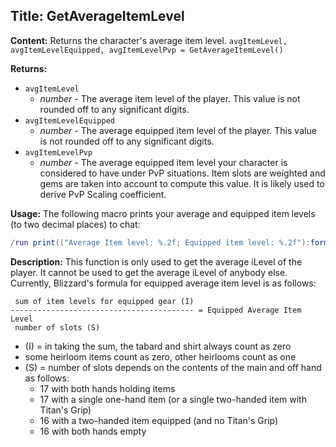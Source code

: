 ## Title: GetAverageItemLevel

**Content:**
Returns the character's average item level.
`avgItemLevel, avgItemLevelEquipped, avgItemLevelPvp = GetAverageItemLevel()`

**Returns:**
- `avgItemLevel`
  - *number* - The average item level of the player. This value is not rounded off to any significant digits.
- `avgItemLevelEquipped`
  - *number* - The average equipped item level of the player. This value is not rounded off to any significant digits.
- `avgItemLevelPvp`
  - *number* - The average equipped item level your character is considered to have under PvP situations. Item slots are weighted and gems are taken into account to compute this value. It is likely used to derive PvP Scaling coefficient.

**Usage:**
The following macro prints your average and equipped item levels (to two decimal places) to chat:
```lua
/run print(("Average Item level: %.2f; Equipped item level: %.2f"):format(GetAverageItemLevel()))
```

**Description:**
This function is only used to get the average iLevel of the player. It cannot be used to get the average iLevel of anybody else.
Currently, Blizzard's formula for equipped average item level is as follows:
```
 sum of item levels for equipped gear (I)
----------------------------------------- = Equipped Average Item Level
 number of slots (S)
```
- (I) = in taking the sum, the tabard and shirt always count as zero
- some heirloom items count as zero, other heirlooms count as one
- (S) = number of slots depends on the contents of the main and off hand as follows:
  - 17 with both hands holding items 
  - 17 with a single one-hand item (or a single two-handed item with Titan's Grip)
  - 16 with a two-handed item equipped (and no Titan's Grip)
  - 16 with both hands empty